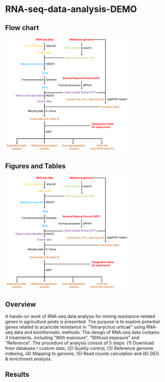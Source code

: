 # RNA-seq-data-analysis-DEMO
## Flow chart
<img src="https://github.com/TK-CamBaz/RNA-seq-data-analysis-DEMO/blob/main/FigureTable/flowchart.png" width="400">

## Figures and Tables
<img src="https://github.com/TK-CamBaz/RNA-seq-data-analysis-DEMO/blob/main/FigureTable/flowchart.png" width="400">

## Overview
A hands-on work of RNA-seq data analysis for mining resistance-related genes in agriculture pests is presented. The purpose is to explore potential genes related to acaricide resistance in "Tetranychus urticae" using RNA-seq data and bioinformatic methods. The design of RNA-seq data contains 3 treatments, including "With exposure", "Without exposure" and "Reference". The procedure of analysis consist of 5 steps: (1) Download from database / custom data, (2) Quality control, (3) Reference genome indexing, (4) Mapping to genome, (5) Read counts calculation and (6) DEG & enrichment analysis.


## Results

